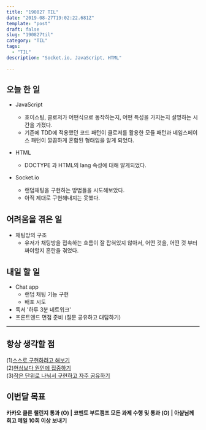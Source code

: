 ```yaml
---
title: "190827 TIL"
date: "2019-08-27T19:02:22.681Z"
template: "post"
draft: false
slug: "190827til"
category: "TIL"
tags:
  - "TIL"
description: "Socket.io, JavaScript, HTML"

---
```


## 오늘 한 일

- JavaScript
  - 호이스팅, 클로저가 어떤식으로 동작하는지, 어떤 특성을 가지는지 설명하는 시간을 가졌다.
  - 기존에 TDD에 적용했던 코드 패턴이 클로저를 활용한 모듈 패턴과 네임스페이스 패턴이 깔끔하게 혼합된 형태임을 알게 되었다.
- HTML
  - DOCTYPE 과 HTML의 lang 속성에 대해 알게되었다.

- Socket.io
  - 랜덤채팅을 구현하는 방법들을 시도해보았다.
  - 아직 제대로 구현해내지는 못했다.

## 어려움을 겪은 일

- 채팅방의 구조
  - 유저가 채팅방을 접속하는 흐름이 잘 잡혀있지 않아서, 어떤 것을, 어떤 것 부터 짜야할지 혼란을 겪었다.

## 내일 할 일

- Chat app
  - 랜덤 채팅 기능 구현
  - 배포 시도
- 독서 '하루 3분 네트워크'
- 프론트엔드 면접 준비 (질문 공유하고 대답하기)

------



## 항상 생각할 점

(1)<u>스스로 구현하려고 해보기</u> <br>(2)<u>현상보다 원인에 집중하기</u> <br>(3)<u>작은 단위로 나눠서 구현하고 자주 공유하기</u>



## 이번달 목표

**카카오 클론 챌린지 통과 (O) | 코멘토 부트캠프 모든 과제 수행 및 통과 (O) | 아샬님께 회고 메일 10회 이상 보내기**

